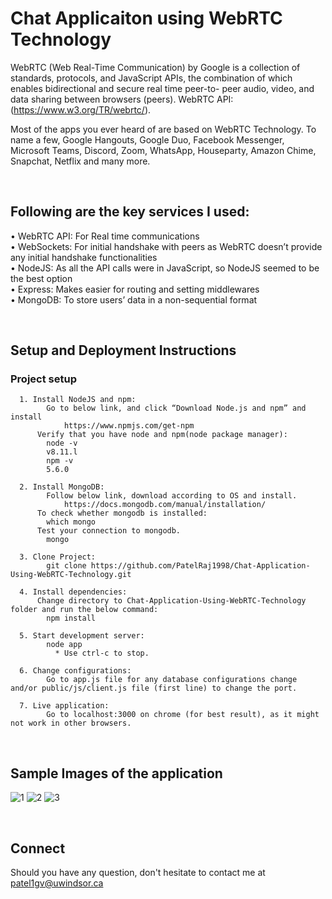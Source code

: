 # Chat Applicaiton using WebRTC Technology

WebRTC (Web Real-Time Communication) by Google is a collection of standards, protocols, and JavaScript APIs, the combination of which enables bidirectional and secure real time peer-to- peer audio, video, and data sharing between browsers (peers). WebRTC API: (https://www.w3.org/TR/webrtc/).

Most of the apps you ever heard of are based on WebRTC Technology. To name a few, Google Hangouts, Google Duo, Facebook Messenger, Microsoft Teams, Discord, Zoom, WhatsApp, Houseparty, Amazon Chime, Snapchat, Netflix and many more. 

<br/>

## Following are the key services I used:
• WebRTC API: For Real time communications <br/>
• WebSockets: For initial handshake with peers as WebRTC doesn’t provide any initial
handshake functionalities <br/>
• NodeJS: As all the API calls were in JavaScript, so NodeJS seemed to be the best option <br/>
• Express: Makes easier for routing and setting middlewares <br/>
• MongoDB: To store users’ data in a non-sequential format <br/>

<br/>

## Setup and Deployment Instructions
### Project setup
      1. Install NodeJS and npm:
            Go to below link, and click “Download Node.js and npm” and install
                https://www.npmjs.com/get-npm
          Verify that you have node and npm(node package manager):
            node -v
            v8.11.l
            npm -v
            5.6.0
            
      2. Install MongoDB:
            Follow below link, download according to OS and install.
                https://docs.mongodb.com/manual/installation/
          To check whether mongodb is installed:
            which mongo
          Test your connection to mongodb.
            mongo
            
      3. Clone Project:
            git clone https://github.com/PatelRaj1998/Chat-Application-Using-WebRTC-Technology.git 
            
      4. Install dependencies:
          Change directory to Chat-Application-Using-WebRTC-Technology folder and run the below command:
            npm install

      5. Start development server:
            node app
              * Use ctrl-c to stop.
      
      6. Change configurations:
            Go to app.js file for any database configurations change and/or public/js/client.js file (first line) to change the port.
      
      7. Live application:
            Go to localhost:3000 on chrome (for best result), as it might not work in other browsers.

<br/>

## Sample Images of the application
![1](https://user-images.githubusercontent.com/36802968/102715654-f5275f00-42a4-11eb-8132-6a951f90b777.png)
![2](https://user-images.githubusercontent.com/36802968/102715660-fb1d4000-42a4-11eb-9ce0-3aae958ea750.png)
![3](https://user-images.githubusercontent.com/36802968/102715662-fce70380-42a4-11eb-970b-cf07fab4d39b.png)

<br/>

## Connect
Should you have any question, don't hesitate to contact me at patel1gv@uwindsor.ca
